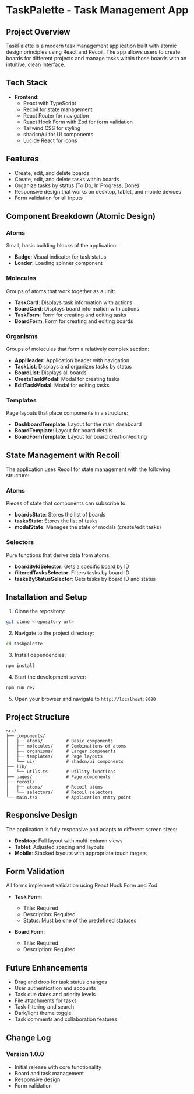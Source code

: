 
# TaskPalette - Task Management App

## Project Overview

TaskPalette is a modern task management application built with atomic design principles using React and Recoil. The app allows users to create boards for different projects and manage tasks within those boards with an intuitive, clean interface.

## Tech Stack

- **Frontend**:
  - React with TypeScript
  - Recoil for state management
  - React Router for navigation
  - React Hook Form with Zod for form validation
  - Tailwind CSS for styling
  - shadcn/ui for UI components
  - Lucide React for icons

## Features

- Create, edit, and delete boards
- Create, edit, and delete tasks within boards
- Organize tasks by status (To Do, In Progress, Done)
- Responsive design that works on desktop, tablet, and mobile devices
- Form validation for all inputs

## Component Breakdown (Atomic Design)

### Atoms
Small, basic building blocks of the application:

- **Badge**: Visual indicator for task status
- **Loader**: Loading spinner component

### Molecules
Groups of atoms that work together as a unit:

- **TaskCard**: Displays task information with actions
- **BoardCard**: Displays board information with actions
- **TaskForm**: Form for creating and editing tasks
- **BoardForm**: Form for creating and editing boards

### Organisms
Groups of molecules that form a relatively complex section:

- **AppHeader**: Application header with navigation
- **TaskList**: Displays and organizes tasks by status
- **BoardList**: Displays all boards
- **CreateTaskModal**: Modal for creating tasks
- **EditTaskModal**: Modal for editing tasks

### Templates
Page layouts that place components in a structure:

- **DashboardTemplate**: Layout for the main dashboard
- **BoardTemplate**: Layout for board details
- **BoardFormTemplate**: Layout for board creation/editing

## State Management with Recoil

The application uses Recoil for state management with the following structure:

### Atoms
Pieces of state that components can subscribe to:

- **boardsState**: Stores the list of boards
- **tasksState**: Stores the list of tasks
- **modalState**: Manages the state of modals (create/edit tasks)

### Selectors
Pure functions that derive data from atoms:

- **boardByIdSelector**: Gets a specific board by ID
- **filteredTasksSelector**: Filters tasks by board ID
- **tasksByStatusSelector**: Gets tasks by board ID and status

## Installation and Setup

1. Clone the repository:
```bash
git clone <repository-url>
```

2. Navigate to the project directory:
```bash
cd taskpalette
```

3. Install dependencies:
```bash
npm install
```

4. Start the development server:
```bash
npm run dev
```

5. Open your browser and navigate to `http://localhost:8080`

## Project Structure

```
src/
├── components/
│   ├── atoms/         # Basic components
│   ├── molecules/     # Combinations of atoms
│   ├── organisms/     # Larger components
│   ├── templates/     # Page layouts
│   └── ui/            # shadcn/ui components
├── lib/
│   └── utils.ts       # Utility functions
├── pages/             # Page components
├── recoil/
│   ├── atoms/         # Recoil atoms
│   └── selectors/     # Recoil selectors
└── main.tsx           # Application entry point
```

## Responsive Design

The application is fully responsive and adapts to different screen sizes:

- **Desktop**: Full layout with multi-column views
- **Tablet**: Adjusted spacing and layouts
- **Mobile**: Stacked layouts with appropriate touch targets

## Form Validation

All forms implement validation using React Hook Form and Zod:

- **Task Form**:
  - Title: Required
  - Description: Required
  - Status: Must be one of the predefined statuses

- **Board Form**:
  - Title: Required
  - Description: Required

## Future Enhancements

- Drag and drop for task status changes
- User authentication and accounts
- Task due dates and priority levels
- File attachments for tasks
- Task filtering and search
- Dark/light theme toggle
- Task comments and collaboration features

## Change Log

### Version 1.0.0
- Initial release with core functionality
- Board and task management
- Responsive design
- Form validation
